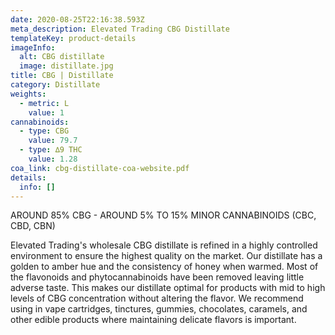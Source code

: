 ```yaml
---
date: 2020-08-25T22:16:38.593Z
meta_description: Elevated Trading CBG Distillate
templateKey: product-details
imageInfo:
  alt: CBG distillate
  image: distillate.jpg
title: CBG | Distillate
category: Distillate
weights:
  - metric: L
    value: 1
cannabinoids:
  - type: CBG
    value: 79.7
  - type: ∆9 THC
    value: 1.28
coa_link: cbg-distillate-coa-website.pdf
details:
  info: []
---
```


AROUND 85% CBG - AROUND 5% TO 15% MINOR CANNABINOIDS (CBC, CBD, CBN)

Elevated Trading's wholesale CBG distillate is refined in a highly controlled environment to ensure the highest quality on the market. Our distillate has a golden to amber hue and the consistency of honey when warmed. Most of the flavonoids and phytocannabinoids have been removed leaving little adverse taste. This makes our distillate optimal for products with mid to high levels of CBG concentration without altering the flavor. We recommend using in vape cartridges, tinctures, gummies, chocolates, caramels, and other edible products where maintaining delicate flavors is important.
